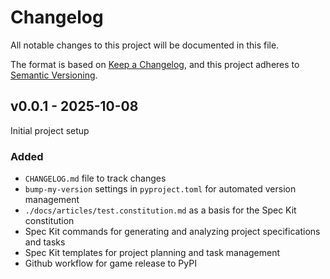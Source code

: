 # Changelog

All notable changes to this project will be documented in this file.

The format is based on [Keep a Changelog](https://keepachangelog.com/en/1.1.0/),
and this project adheres to [Semantic Versioning](https://semver.org/spec/v2.0.0.html).

## v0.0.1 - 2025-10-08

Initial project setup

### Added

- `CHANGELOG.md` file to track changes
- `bump-my-version` settings in `pyproject.toml` for automated version management
- `./docs/articles/test.constitution.md` as a basis for the Spec Kit constitution
- Spec Kit commands for generating and analyzing project specifications and tasks
- Spec Kit templates for project planning and task management
- Github workflow for game release to PyPI
